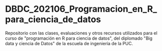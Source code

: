 # DBDC_202106_Programacion_en_R_para_ciencia_de_datos
Repositorio con las clases, evaluaciones  y otros recursos utilizados para el curso de "programación en R para ciencia de datos", del diplomado "Big data y ciencia de Datos" de la escuela de ingeniería de la PUC.
